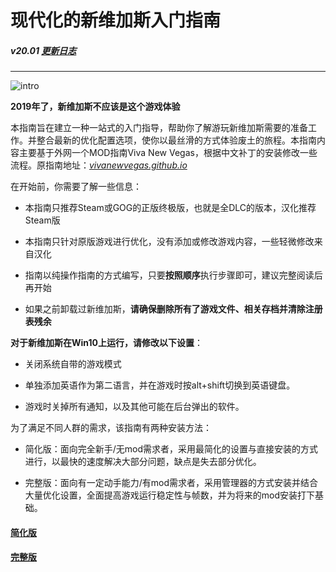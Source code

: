 <h1 class="code-line" data-line-start=0 data-line-end=1 ><a id="_0"></a>现代化的新维加斯入门指南</h1>
<h5 class="code-line" data-line-start=2 data-line-end=3 ><a id="v1912_httpsgithubcomfeelbetterhuanvguideline_cnblobmasterchangelogmd__2"></a>v20.01 <a href="https://github.com/feelbetterhua/nvguideline_cn/blob/master/changelog.md" title="更新日志">更新日志</a></h5>
<hr>
<p class="has-line-data" data-line-start="6" data-line-end="7"><img src="https://github.com/feelbetterhua/nvguideline_cn/blob/master/intro_pic.jpg?raw=true" alt="intro" title="intro"></p>
<p class="has-line-data" data-line-start="8" data-line-end="9"><strong>2019年了，新维加斯不应该是这个游戏体验</strong></p>
<p class="has-line-data" data-line-start="10" data-line-end="11">本指南旨在建立一种一站式的入门指导，帮助你了解游玩新维加斯需要的准备工作。并整合最新的优化配置选项，使你以最丝滑的方式体验废土的旅程。本指南内容主要基于外网一个MOD指南Viva New Vegas，根据中文补丁的安装修改一些流程。原指南地址：<em><a href="http://vivanewvegas.github.io">vivanewvegas.github.io</a></em></p>
<p class="has-line-data" data-line-start="12" data-line-end="13">在开始前，你需要了解一些信息：</p>
<ul>
<li class="has-line-data" data-line-start="14" data-line-end="16">
<p class="has-line-data" data-line-start="14" data-line-end="15">本指南只推荐Steam或GOG的正版终极版，也就是全DLC的版本，汉化推荐Steam版</p>
</li>
<li class="has-line-data" data-line-start="16" data-line-end="18">
<p class="has-line-data" data-line-start="16" data-line-end="17">本指南只针对原版游戏进行优化，没有添加或修改游戏内容，一些轻微修改来自汉化</p>
</li>
<li class="has-line-data" data-line-start="18" data-line-end="20">
<p class="has-line-data" data-line-start="18" data-line-end="19">指南以纯操作指南的方式编写，只要<strong>按照顺序</strong>执行步骤即可，建议完整阅读后再开始</p>
</li>
<li class="has-line-data" data-line-start="20" data-line-end="22">
<p class="has-line-data" data-line-start="20" data-line-end="21">如果之前卸载过新维加斯，<strong>请确保删除所有了游戏文件、相关存档并清除注册表残余</strong></p>
</li>
</ul>
<p class="has-line-data" data-line-start="22" data-line-end="23"><strong>对于新维加斯在Win10上运行，请修改以下设置</strong>：</p>
<ul>
<li class="has-line-data" data-line-start="24" data-line-end="26">
<p class="has-line-data" data-line-start="24" data-line-end="25">关闭系统自带的游戏模式</p>
</li>
<li class="has-line-data" data-line-start="26" data-line-end="28">
<p class="has-line-data" data-line-start="26" data-line-end="27">单独添加英语作为第二语言，并在游戏时按alt+shift切换到英语键盘。</p>
</li>
<li class="has-line-data" data-line-start="28" data-line-end="30">
<p class="has-line-data" data-line-start="28" data-line-end="29">游戏时关掉所有通知，以及其他可能在后台弹出的软件。</p>
</li>
</ul>
<p class="has-line-data" data-line-start="30" data-line-end="31">为了满足不同人群的需求，该指南有两种安装方法：</p>
<ul>
<li class="has-line-data" data-line-start="32" data-line-end="34">
<p class="has-line-data" data-line-start="32" data-line-end="33">简化版：面向完全新手/无mod需求者，采用最简化的设置与直接安装的方式进行，以最快的速度解决大部分问题，缺点是失去部分优化。</p>
</li>
<li class="has-line-data" data-line-start="34" data-line-end="36">
<p class="has-line-data" data-line-start="34" data-line-end="35">完整版：面向有一定动手能力/有mod需求者，采用管理器的方式安装并结合大量优化设置，全面提高游戏运行稳定性与帧数，并为将来的mod安装打下基础。</p>
</li>
</ul>
<h4 class="code-line" data-line-start=36 data-line-end=37 ><a id="httpsgithubcomfeelbetterhuanvguideline_cnblobmastermdnomodsmd__36"></a><a href="https://github.com/feelbetterhua/nvguideline_cn/blob/master/md/nomods.md" title="简化版">简化版</a></h4>
<h4 class="code-line" data-line-start=38 data-line-end=39 ><a id="httpsgithubcomfeelbetterhuanvguideline_cnblobmastermdmodsmd__38"></a><a href="https://github.com/feelbetterhua/nvguideline_cn/blob/master/md/mods.md" title="完整版">完整版</a></h4>
